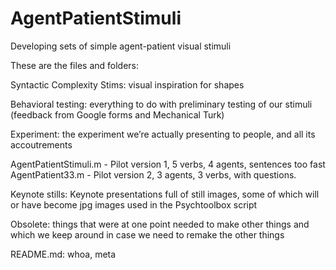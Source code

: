 # AgentPatientStimuli
Developing sets of simple agent-patient visual stimuli


These are the files and folders:

Syntactic Complexity Stims: visual inspiration for shapes

Behavioral testing: everything to do with preliminary testing of our stimuli (feedback from Google forms and Mechanical Turk)

Experiment: the experiment we’re actually presenting to people, and all its accoutrements

AgentPatientStimuli.m - Pilot version 1, 5 verbs, 4 agents, sentences too fast
AgentPatient33.m - Pilot version 2, 3 agents, 3 verbs, with questions. 

Keynote stills: Keynote presentations full of still images, some of which will or have become jpg images used in the Psychtoolbox script

Obsolete: things that were at one point needed to make other things and which we keep around in case we need to remake the other things

README.md: whoa, meta


